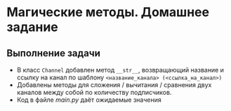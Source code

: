 # Магические методы. Домашнее задание

## Выполнение задачи

- В класс `Channel` добавлен метод `__str__`, возвращающий название и ссылку на канал по шаблону `<название_канала> (<ссылка_на_канал>)`
- Добавлены методы для сложения / вычитания / сравнения двух каналов между собой по количеству подписчиков.
- Код в файле _main.py_ даёт ожидаемые значения